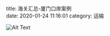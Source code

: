 title: 海关汇总-厦门口岸案例   
date: 2020-01-24 11:16:01
category: 运输


![Alt Text]({static}/images/xiamenhaiguan.png)



